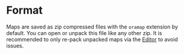 # Format

Maps are saved as zip compressed files with the `oramap` extension by default. You can open or unpack this file like any other zip. It is recommended to only re-pack unpacked maps via the [Editor](./editor.md) to avoid issues.
